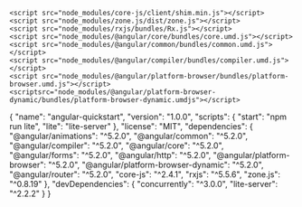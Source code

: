     <script src="node_modules/core-js/client/shim.min.js"></script>
    <script src="node_modules/zone.js/dist/zone.js"></script>
    <script src="node_modules/rxjs/bundles/Rx.js"></script>
    <script src="node_modules/@angular/core/bundles/core.umd.js"></script>
    <script src="node_modules/@angular/common/bundles/common.umd.js"></script>
    <script src="node_modules/@angular/compiler/bundles/compiler.umd.js"></script>
    <script src="node_modules/@angular/platform-browser/bundles/platform-browser.umd.js"></script>
    <scriptsrc="node_modules/@angular/platform-browser-dynamic/bundles/platform-browser-dynamic.umdjs"></script>

{
  "name": "angular-quickstart",
  "version": "1.0.0",
  "scripts": {
    "start": "npm run lite",
    "lite": "lite-server"
  },
  "license": "MIT",
  "dependencies": {
    "@angular/animations": "^5.2.0",
    "@angular/common": "^5.2.0",
    "@angular/compiler": "^5.2.0",
    "@angular/core": "^5.2.0",
    "@angular/forms": "^5.2.0",
    "@angular/http": "^5.2.0",
    "@angular/platform-browser": "^5.2.0",
    "@angular/platform-browser-dynamic": "^5.2.0",
    "@angular/router": "^5.2.0",
    "core-js": "^2.4.1",
    "rxjs": "^5.5.6",
    "zone.js": "^0.8.19"
  },
  "devDependencies": {
    "concurrently": "^3.0.0",
    "lite-server": "^2.2.2"
  }
}

